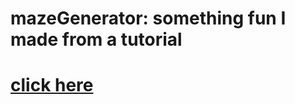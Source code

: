 # mazeGenerator: something fun I made from a tutorial
# [click here](https://abcalceta.github.io/mazeGenerator/mazeGenerator/) 
